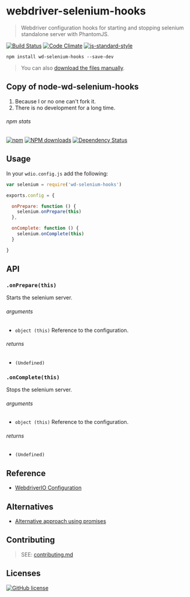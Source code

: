 # webdriver-selenium-hooks
> Webdriver configuration hooks for starting and stopping selenium standalone server with PhantomJS.

[![Build Status](http://img.shields.io/travis/wilmoore/node-wd-selenium-hooks.svg)](https://travis-ci.org/wilmoore/node-wd-selenium-hooks) [![Code Climate](https://codeclimate.com/github/wilmoore/node-wd-selenium-hooks/badges/gpa.svg)](https://codeclimate.com/github/wilmoore/node-wd-selenium-hooks) [![js-standard-style](https://img.shields.io/badge/code%20style-standard-brightgreen.svg?style=flat)](https://github.com/feross/standard)

```shell
npm install wd-selenium-hooks --save-dev
```

> You can also [download the files manually](https://github.com/wilmoore/node-wd-selenium-hooks/releases).

## Copy of node-wd-selenium-hooks
1. Because I or no one can't fork it.
2. There is no development for a long time.

###### npm stats

[![npm](https://img.shields.io/npm/v/wd-selenium-hooks.svg)](https://www.npmjs.org/package/wd-selenium-hooks) [![NPM downloads](http://img.shields.io/npm/dm/wd-selenium-hooks.svg)](https://www.npmjs.org/package/wd-selenium-hooks) [![Dependency Status](https://gemnasium.com/wilmoore/node-wd-selenium-hooks.svg)](https://gemnasium.com/wilmoore/node-wd-selenium-hooks)

## Usage

In your `wdio.config.js` add the following:

```js
var selenium = require('wd-selenium-hooks')

exports.config = {

  onPrepare: function () {
    selenium.onPrepare(this)
  },

  onComplete: function () {
    selenium.onComplete(this)
  }

}
```

## API

### `.onPrepare(this)`

Starts the selenium server.

###### arguments

 - `object (this)` Reference to the configuration.

###### returns

 - `(Undefined)`

### `.onComplete(this)`

Stops the selenium server.

###### arguments

 - `object (this)` Reference to the configuration.

###### returns

 - `(Undefined)`

## Reference

 - [WebdriverIO Configuration](http://www.webdriver.io/guide/getstarted/configuration.html)

## Alternatives

 - [Alternative approach using promises](https://gist.github.com/klamping/f48f3167775e483e712e)

## Contributing

> SEE: [contributing.md](contributing.md)

## Licenses

[![GitHub license](https://img.shields.io/github/license/wilmoore/node-wd-selenium-hooks.svg)](https://github.com/wilmoore/node-wd-selenium-hooks/blob/master/license)

